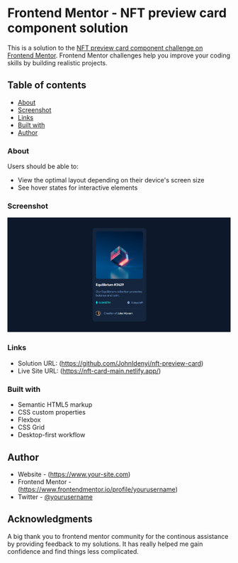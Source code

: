 # Frontend Mentor - NFT preview card component solution

This is a solution to the [NFT preview card component challenge on Frontend Mentor](https://www.frontendmentor.io/challenges/nft-preview-card-component-SbdUL_w0U). Frontend Mentor challenges help you improve your coding skills by building realistic projects. 

## Table of contents

  - [About](#About)
  - [Screenshot](#screenshot)
  - [Links](#links)
  - [Built with](#built-with)
- [Author](#author)


### About

Users should be able to:

- View the optimal layout depending on their device's screen size
- See hover states for interactive elements

### Screenshot

![](./images/screenshot.jpg)


### Links

- Solution URL: (https://github.com/JohnIdenyi/nft-preview-card)
- Live Site URL: (https://nft-card-main.netlify.app/)


### Built with

- Semantic HTML5 markup
- CSS custom properties
- Flexbox
- CSS Grid
- Desktop-first workflow

## Author

- Website - (https://www.your-site.com)
- Frontend Mentor - (https://www.frontendmentor.io/profile/yourusername)
- Twitter - [@yourusername](https://www.twitter.com/yourusername)

## Acknowledgments

A big thank you to frontend mentor community for the continous assistance by providing feedback to my solutions. It has really helped me gain confidence and find things less complicated.